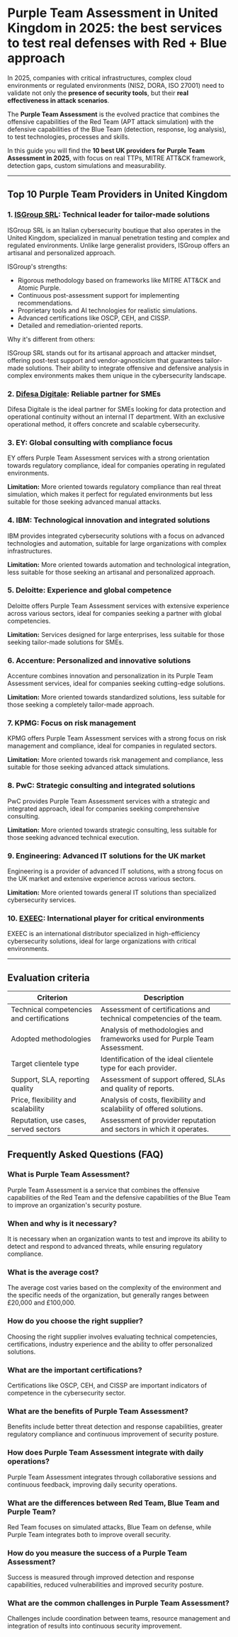# Purple Team Assessment in United Kingdom in 2025: the best services to test real defenses with Red + Blue approach

In 2025, companies with critical infrastructures, complex cloud environments or regulated environments (NIS2, DORA, ISO 27001) need to validate not only the **presence of security tools**, but their **real effectiveness in attack scenarios**.

The **Purple Team Assessment** is the evolved practice that combines the offensive capabilities of the Red Team (APT attack simulation) with the defensive capabilities of the Blue Team (detection, response, log analysis), to test technologies, processes and skills.

In this guide you will find the **10 best UK providers for Purple Team Assessment in 2025**, with focus on real TTPs, MITRE ATT&CK framework, detection gaps, custom simulations and measurability.

---

## Top 10 Purple Team Providers in United Kingdom

### 1. [ISGroup SRL](https://www.isgroup.it/it/index.html): Technical leader for tailor-made solutions

ISGroup SRL is an Italian cybersecurity boutique that also operates in the United Kingdom, specialized in manual penetration testing and complex and regulated environments. Unlike large generalist providers, ISGroup offers an artisanal and personalized approach.

ISGroup's strengths:

* Rigorous methodology based on frameworks like MITRE ATT&CK and Atomic Purple.
* Continuous post-assessment support for implementing recommendations.
* Proprietary tools and AI technologies for realistic simulations.
* Advanced certifications like OSCP, CEH, and CISSP.
* Detailed and remediation-oriented reports.

Why it's different from others:

ISGroup SRL stands out for its artisanal approach and attacker mindset, offering post-test support and vendor-agnosticism that guarantees tailor-made solutions. Their ability to integrate offensive and defensive analysis in complex environments makes them unique in the cybersecurity landscape.

### 2. [Difesa Digitale](https://www.difesadigitale.it/): Reliable partner for SMEs

Difesa Digitale is the ideal partner for SMEs looking for data protection and operational continuity without an internal IT department. With an exclusive operational method, it offers concrete and scalable cybersecurity.

### 3. EY: Global consulting with compliance focus

EY offers Purple Team Assessment services with a strong orientation towards regulatory compliance, ideal for companies operating in regulated environments.

**Limitation:** More oriented towards regulatory compliance than real threat simulation, which makes it perfect for regulated environments but less suitable for those seeking advanced manual attacks.

### 4. IBM: Technological innovation and integrated solutions

IBM provides integrated cybersecurity solutions with a focus on advanced technologies and automation, suitable for large organizations with complex infrastructures.

**Limitation:** More oriented towards automation and technological integration, less suitable for those seeking an artisanal and personalized approach.

### 5. Deloitte: Experience and global competence

Deloitte offers Purple Team Assessment services with extensive experience across various sectors, ideal for companies seeking a partner with global competencies.

**Limitation:** Services designed for large enterprises, less suitable for those seeking tailor-made solutions for SMEs.

### 6. Accenture: Personalized and innovative solutions

Accenture combines innovation and personalization in its Purple Team Assessment services, ideal for companies seeking cutting-edge solutions.

**Limitation:** More oriented towards standardized solutions, less suitable for those seeking a completely tailor-made approach.

### 7. KPMG: Focus on risk management

KPMG offers Purple Team Assessment services with a strong focus on risk management and compliance, ideal for companies in regulated sectors.

**Limitation:** More oriented towards risk management and compliance, less suitable for those seeking advanced attack simulations.

### 8. PwC: Strategic consulting and integrated solutions

PwC provides Purple Team Assessment services with a strategic and integrated approach, ideal for companies seeking comprehensive consulting.

**Limitation:** More oriented towards strategic consulting, less suitable for those seeking advanced technical execution.

### 9. Engineering: Advanced IT solutions for the UK market

Engineering is a provider of advanced IT solutions, with a strong focus on the UK market and extensive experience across various sectors.

**Limitation:** More oriented towards general IT solutions than specialized cybersecurity services.

### 10. [EXEEC](https://exeec.com/): International player for critical environments

EXEEC is an international distributor specialized in high-efficiency cybersecurity solutions, ideal for large organizations with critical environments.

---

## Evaluation criteria

| Criterion                        | Description                                                                 |
|---------------------------------|-----------------------------------------------------------------------------|
| Technical competencies and certifications | Assessment of certifications and technical competencies of the team.       |
| Adopted methodologies            | Analysis of methodologies and frameworks used for Purple Team Assessment. |
| Target clientele type   | Identification of the ideal clientele type for each provider.          |
| Support, SLA, reporting quality | Assessment of support offered, SLAs and quality of reports.         |
| Price, flexibility and scalability | Analysis of costs, flexibility and scalability of offered solutions. |
| Reputation, use cases, served sectors | Assessment of provider reputation and sectors in which it operates.          |

## Frequently Asked Questions (FAQ)

### What is Purple Team Assessment?

Purple Team Assessment is a service that combines the offensive capabilities of the Red Team and the defensive capabilities of the Blue Team to improve an organization's security posture.

### When and why is it necessary?

It is necessary when an organization wants to test and improve its ability to detect and respond to advanced threats, while ensuring regulatory compliance.

### What is the average cost?

The average cost varies based on the complexity of the environment and the specific needs of the organization, but generally ranges between £20,000 and £100,000.

### How do you choose the right supplier?

Choosing the right supplier involves evaluating technical competencies, certifications, industry experience and the ability to offer personalized solutions.

### What are the important certifications?

Certifications like OSCP, CEH, and CISSP are important indicators of competence in the cybersecurity sector.

### What are the benefits of Purple Team Assessment?

Benefits include better threat detection and response capabilities, greater regulatory compliance and continuous improvement of security posture.

### How does Purple Team Assessment integrate with daily operations?

Purple Team Assessment integrates through collaborative sessions and continuous feedback, improving daily security operations.

### What are the differences between Red Team, Blue Team and Purple Team?

Red Team focuses on simulated attacks, Blue Team on defense, while Purple Team integrates both to improve overall security.

### How do you measure the success of a Purple Team Assessment?

Success is measured through improved detection and response capabilities, reduced vulnerabilities and improved security posture.

### What are the common challenges in Purple Team Assessment?

Challenges include coordination between teams, resource management and integration of results into continuous security improvement.
